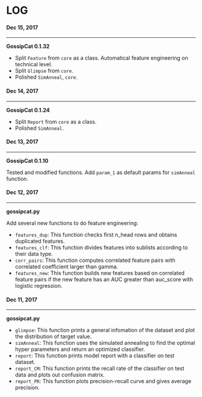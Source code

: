 # LOG

#### Dec 15, 2017
---
**GossipCat 0.1.32**

- Split `Feature` from `core` as a class. Automatical feature engineering on technical level. 
- Split `Glimpse` from `core`.
- Polished `SimAnneal`, `core`.

#### Dec 14, 2017
---
**GossipCat 0.1.24**

- Split `Report` from `core` as a class.
- Polished `SimAnneal`.

#### Dec 13, 2017
---
**GossipCat 0.1.10**

Tested and modified functions. Add `param_1` as default params for `simAnneal` function.

#### Dec 12, 2017
---
**gossipcat.py**

Add several new functions to do feature engineering:
- `features_dup`: This function checks first n_head rows and obtains duplicated features.
- `features_clf`: This function divides features into sublists according to their data type.
- `corr_pairs`: This function computes correlated feature pairs with correlated coefficient larger than gamma.
- `features_new`: This function builds new features based on correlated feature pairs if the new feature has an AUC greater than auc_score with logistic regression. 

#### Dec 11, 2017
---
**gossipcat.py**

- `glimpse`: This function prints a general infomation of the dataset and plot the distribution of target value. 
- `simAnneal`: This function uses the simulated annealing to find the optimal hyper parameters and return an optimized classifier.
- `report`: This function prints model report with a classifier on test dataset.
- `report_CM`: This function prints the recall rate of the classifier on test data and plots out confusion matrix.
- `report_PR`: This function plots precision-recall curve and gives average precision.





